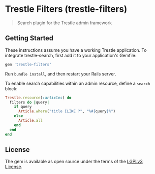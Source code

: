 # Trestle Filters (trestle-filters)

> Search plugin for the Trestle admin framework


## Getting Started

These instructions assume you have a working Trestle application. To integrate trestle-search, first add it to your application's Gemfile:

```ruby
gem 'trestle-filters'
```

Run `bundle install`, and then restart your Rails server.

To enable search capabilities within an admin resource, define a `search` block:

```ruby
Trestle.resource(:articles) do
  filters do |query|
    if query
      Article.where("title ILIKE ?", "%#{query}%")
    else
      Article.all
    end
  end
end
```

## License

The gem is available as open source under the terms of the [LGPLv3 License](https://opensource.org/licenses/LGPL-3.0).
